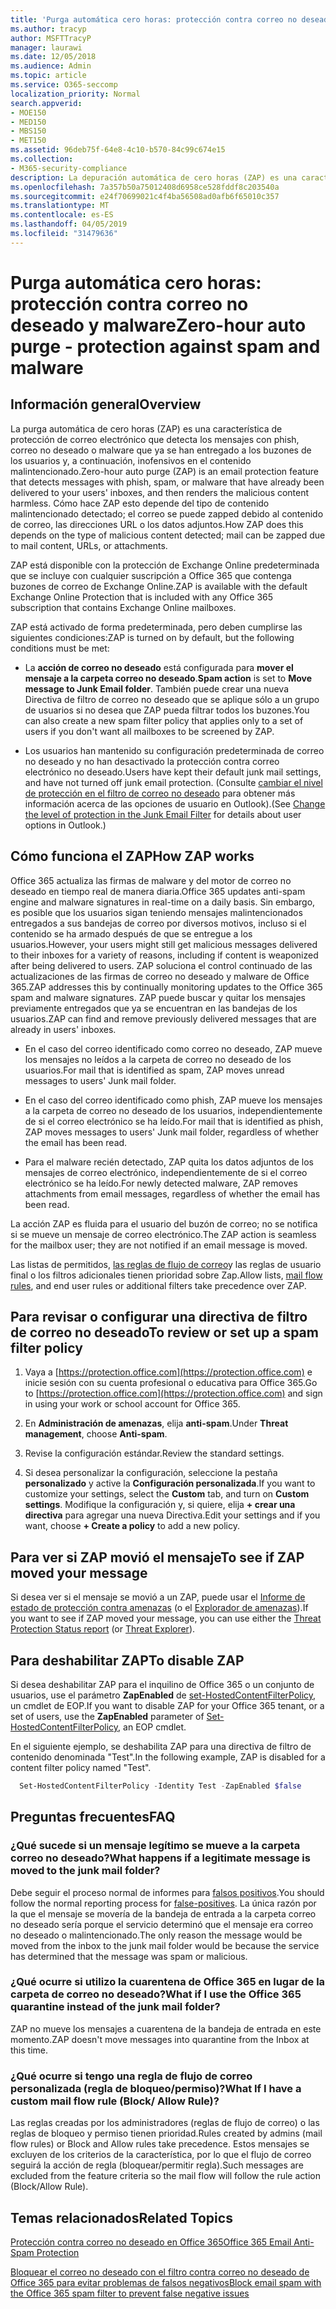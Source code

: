 ```yaml
---
title: 'Purga automática cero horas: protección contra correo no deseado y malware'
ms.author: tracyp
author: MSFTTracyP
manager: laurawi
ms.date: 12/05/2018
ms.audience: Admin
ms.topic: article
ms.service: O365-seccomp
localization_priority: Normal
search.appverid:
- MOE150
- MED150
- MBS150
- MET150
ms.assetid: 96deb75f-64e8-4c10-b570-84c99c674e15
ms.collection:
- M365-security-compliance
description: La depuración automática de cero horas (ZAP) es una característica de protección de correo electrónico que detecta los mensajes con correo no deseado o malware que ya se han entregado a los buzones de los usuarios y, a continuación, inofensivos en el contenido malintencionado. Cómo hace ZAP esto depende del tipo de contenido malintencionado detectado.
ms.openlocfilehash: 7a357b50a75012408d6958ce528fddf8c203540a
ms.sourcegitcommit: e24f70699021c4f4ba56508ad0afb6f65010c357
ms.translationtype: MT
ms.contentlocale: es-ES
ms.lasthandoff: 04/05/2019
ms.locfileid: "31479636"
---
```

# <a name="zero-hour-auto-purge---protection-against-spam-and-malware"></a><span data-ttu-id="634e7-104">Purga automática cero horas: protección contra correo no deseado y malware</span><span class="sxs-lookup"><span data-stu-id="634e7-104">Zero-hour auto purge - protection against spam and malware</span></span>

## <a name="overview"></a><span data-ttu-id="634e7-105">Información general</span><span class="sxs-lookup"><span data-stu-id="634e7-105">Overview</span></span>

<span data-ttu-id="634e7-106">La purga automática de cero horas (ZAP) es una característica de protección de correo electrónico que detecta los mensajes con phish, correo no deseado o malware que ya se han entregado a los buzones de los usuarios y, a continuación, inofensivos en el contenido malintencionado.</span><span class="sxs-lookup"><span data-stu-id="634e7-106">Zero-hour auto purge (ZAP) is an email protection feature that detects messages with phish, spam, or malware that have already been delivered to your users' inboxes, and then renders the malicious content harmless.</span></span> <span data-ttu-id="634e7-107">Cómo hace ZAP esto depende del tipo de contenido malintencionado detectado; el correo se puede zapped debido al contenido de correo, las direcciones URL o los datos adjuntos.</span><span class="sxs-lookup"><span data-stu-id="634e7-107">How ZAP does this depends on the type of malicious content detected; mail can be zapped due to mail content, URLs, or attachments.</span></span>
  
<span data-ttu-id="634e7-108">ZAP está disponible con la protección de Exchange Online predeterminada que se incluye con cualquier suscripción a Office 365 que contenga buzones de correo de Exchange Online.</span><span class="sxs-lookup"><span data-stu-id="634e7-108">ZAP is available with the default Exchange Online Protection that is included with any Office 365 subscription that contains Exchange Online mailboxes.</span></span>

<span data-ttu-id="634e7-109">ZAP está activado de forma predeterminada, pero deben cumplirse las siguientes condiciones:</span><span class="sxs-lookup"><span data-stu-id="634e7-109">ZAP is turned on by default, but the following conditions must be met:</span></span>
  
- <span data-ttu-id="634e7-110">La **acción de correo no deseado** está configurada para **mover el mensaje a la carpeta correo no deseado**.</span><span class="sxs-lookup"><span data-stu-id="634e7-110">**Spam action** is set to **Move message to Junk Email folder**.</span></span> <span data-ttu-id="634e7-111">También puede crear una nueva Directiva de filtro de correo no deseado que se aplique sólo a un grupo de usuarios si no desea que ZAP pueda filtrar todos los buzones.</span><span class="sxs-lookup"><span data-stu-id="634e7-111">You can also create a new spam filter policy that applies only to a set of users if you don't want all mailboxes to be screened by ZAP.</span></span>

- <span data-ttu-id="634e7-112">Los usuarios han mantenido su configuración predeterminada de correo no deseado y no han desactivado la protección contra correo electrónico no deseado.</span><span class="sxs-lookup"><span data-stu-id="634e7-112">Users have kept their default junk mail settings, and have not turned off junk email protection.</span></span> <span data-ttu-id="634e7-113">(Consulte [cambiar el nivel de protección en el filtro de correo no deseado](https://support.office.com/article/change-the-level-of-protection-in-the-junk-email-filter-e89c12d8-9d61-4320-8c57-d982c8d52f6b) para obtener más información acerca de las opciones de usuario en Outlook).</span><span class="sxs-lookup"><span data-stu-id="634e7-113">(See [Change the level of protection in the Junk Email Filter](https://support.office.com/article/change-the-level-of-protection-in-the-junk-email-filter-e89c12d8-9d61-4320-8c57-d982c8d52f6b) for details about user options in Outlook.)</span></span> 
  
## <a name="how-zap-works"></a><span data-ttu-id="634e7-114">Cómo funciona el ZAP</span><span class="sxs-lookup"><span data-stu-id="634e7-114">How ZAP works</span></span>

<span data-ttu-id="634e7-115">Office 365 actualiza las firmas de malware y del motor de correo no deseado en tiempo real de manera diaria.</span><span class="sxs-lookup"><span data-stu-id="634e7-115">Office 365 updates anti-spam engine and malware signatures in real-time on a daily basis.</span></span> <span data-ttu-id="634e7-116">Sin embargo, es posible que los usuarios sigan teniendo mensajes malintencionados entregados a sus bandejas de correo por diversos motivos, incluso si el contenido se ha armado después de que se entregue a los usuarios.</span><span class="sxs-lookup"><span data-stu-id="634e7-116">However, your users might still get malicious messages delivered to their inboxes for a variety of reasons, including if content is weaponized after being delivered to users.</span></span> <span data-ttu-id="634e7-117">ZAP soluciona el control continuado de las actualizaciones de las firmas de correo no deseado y malware de Office 365.</span><span class="sxs-lookup"><span data-stu-id="634e7-117">ZAP addresses this by continually monitoring updates to the Office 365 spam and malware signatures.</span></span> <span data-ttu-id="634e7-118">ZAP puede buscar y quitar los mensajes previamente entregados que ya se encuentran en las bandejas de los usuarios.</span><span class="sxs-lookup"><span data-stu-id="634e7-118">ZAP can find and remove previously delivered messages that are already in users' inboxes.</span></span>

- <span data-ttu-id="634e7-119">En el caso del correo identificado como correo no deseado, ZAP mueve los mensajes no leídos a la carpeta de correo no deseado de los usuarios.</span><span class="sxs-lookup"><span data-stu-id="634e7-119">For mail that is identified as spam, ZAP moves unread messages to users' Junk mail folder.</span></span>

- <span data-ttu-id="634e7-120">En el caso del correo identificado como phish, ZAP mueve los mensajes a la carpeta de correo no deseado de los usuarios, independientemente de si el correo electrónico se ha leído.</span><span class="sxs-lookup"><span data-stu-id="634e7-120">For mail that is identified as phish, ZAP moves messages to users' Junk mail folder, regardless of whether the email has been read.</span></span>

- <span data-ttu-id="634e7-121">Para el malware recién detectado, ZAP quita los datos adjuntos de los mensajes de correo electrónico, independientemente de si el correo electrónico se ha leído.</span><span class="sxs-lookup"><span data-stu-id="634e7-121">For newly detected malware, ZAP removes attachments from email messages, regardless of whether the email has been read.</span></span>
  
<span data-ttu-id="634e7-122">La acción ZAP es fluida para el usuario del buzón de correo; no se notifica si se mueve un mensaje de correo electrónico.</span><span class="sxs-lookup"><span data-stu-id="634e7-122">The ZAP action is seamless for the mailbox user; they are not notified if an email message is moved.</span></span>
  
<span data-ttu-id="634e7-123">Las listas de permitidos, [las reglas de flujo de correo](https://go.microsoft.com/fwlink/p/?LinkId=722755)y las reglas de usuario final o los filtros adicionales tienen prioridad sobre Zap.</span><span class="sxs-lookup"><span data-stu-id="634e7-123">Allow lists, [mail flow rules](https://go.microsoft.com/fwlink/p/?LinkId=722755), and end user rules or additional filters take precedence over ZAP.</span></span>
  
## <a name="to-review-or-set-up-a-spam-filter-policy"></a><span data-ttu-id="634e7-124">Para revisar o configurar una directiva de filtro de correo no deseado</span><span class="sxs-lookup"><span data-stu-id="634e7-124">To review or set up a spam filter policy</span></span>
  
1. <span data-ttu-id="634e7-125">Vaya a [https://protection.office.com](https://protection.office.com) e inicie sesión con su cuenta profesional o educativa para Office 365.</span><span class="sxs-lookup"><span data-stu-id="634e7-125">Go to [https://protection.office.com](https://protection.office.com) and sign in using your work or school account for Office 365.</span></span>

2. <span data-ttu-id="634e7-126">En **Administración de amenazas**, elija **anti-spam**.</span><span class="sxs-lookup"><span data-stu-id="634e7-126">Under **Threat management**, choose **Anti-spam**.</span></span>

3. <span data-ttu-id="634e7-127">Revise la configuración estándar.</span><span class="sxs-lookup"><span data-stu-id="634e7-127">Review the standard settings.</span></span>

4. <span data-ttu-id="634e7-128">Si desea personalizar la configuración, seleccione la pestaña **personalizado** y active la **Configuración personalizada**.</span><span class="sxs-lookup"><span data-stu-id="634e7-128">If you want to customize your settings, select the **Custom** tab, and turn on **Custom settings**.</span></span> <span data-ttu-id="634e7-129">Modifique la configuración y, si quiere, elija **+ crear una directiva** para agregar una nueva Directiva.</span><span class="sxs-lookup"><span data-stu-id="634e7-129">Edit your settings and if you want, choose **+ Create a policy** to add a new policy.</span></span>

## <a name="to-see-if-zap-moved-your-message"></a><span data-ttu-id="634e7-130">Para ver si ZAP movió el mensaje</span><span class="sxs-lookup"><span data-stu-id="634e7-130">To see if ZAP moved your message</span></span>

<span data-ttu-id="634e7-131">Si desea ver si el mensaje se movió a un ZAP, puede usar el [Informe de estado de protección contra amenazas](view-email-security-reports.md#threat-protection-status-report) (o el [Explorador de amenazas](use-explorer-in-security-and-compliance.md)).</span><span class="sxs-lookup"><span data-stu-id="634e7-131">If you want to see if ZAP moved your message, you can use either the [Threat Protection Status report](view-email-security-reports.md#threat-protection-status-report) (or [Threat Explorer](use-explorer-in-security-and-compliance.md)).</span></span>

## <a name="to-disable-zap"></a><span data-ttu-id="634e7-132">Para deshabilitar ZAP</span><span class="sxs-lookup"><span data-stu-id="634e7-132">To disable ZAP</span></span>
  
<span data-ttu-id="634e7-133">Si desea deshabilitar ZAP para el inquilino de Office 365 o un conjunto de usuarios, use el parámetro **ZapEnabled** de [set-HostedContentFilterPolicy](https://go.microsoft.com/fwlink/p/?LinkId=722758), un cmdlet de EOP.</span><span class="sxs-lookup"><span data-stu-id="634e7-133">If you want to disable ZAP for your Office 365 tenant, or a set of users, use the **ZapEnabled** parameter of [Set-HostedContentFilterPolicy](https://go.microsoft.com/fwlink/p/?LinkId=722758), an EOP cmdlet.</span></span>

<span data-ttu-id="634e7-134">En el siguiente ejemplo, se deshabilita ZAP para una directiva de filtro de contenido denominada "Test".</span><span class="sxs-lookup"><span data-stu-id="634e7-134">In the following example, ZAP is disabled for a content filter policy named "Test".</span></span>

```Powershell
  Set-HostedContentFilterPolicy -Identity Test -ZapEnabled $false
```

## <a name="faq"></a><span data-ttu-id="634e7-135">Preguntas frecuentes</span><span class="sxs-lookup"><span data-stu-id="634e7-135">FAQ</span></span>

### <a name="what-happens-if-a-legitimate-message-is-moved-to-the-junk-mail-folder"></a><span data-ttu-id="634e7-136">¿Qué sucede si un mensaje legítimo se mueve a la carpeta correo no deseado?</span><span class="sxs-lookup"><span data-stu-id="634e7-136">What happens if a legitimate message is moved to the junk mail folder?</span></span>
  
<span data-ttu-id="634e7-137">Debe seguir el proceso normal de informes para [falsos positivos](prevent-email-from-being-marked-as-spam.md).</span><span class="sxs-lookup"><span data-stu-id="634e7-137">You should follow the normal reporting process for [false-positives](prevent-email-from-being-marked-as-spam.md).</span></span> <span data-ttu-id="634e7-138">La única razón por la que el mensaje se movería de la bandeja de entrada a la carpeta correo no deseado sería porque el servicio determinó que el mensaje era correo no deseado o malintencionado.</span><span class="sxs-lookup"><span data-stu-id="634e7-138">The only reason the message would be moved from the inbox to the junk mail folder would be because the service has determined that the message was spam or malicious.</span></span>
  
### <a name="what-if-i-use-the-office-365-quarantine-instead-of-the-junk-mail-folder"></a><span data-ttu-id="634e7-139">¿Qué ocurre si utilizo la cuarentena de Office 365 en lugar de la carpeta de correo no deseado?</span><span class="sxs-lookup"><span data-stu-id="634e7-139">What if I use the Office 365 quarantine instead of the junk mail folder?</span></span>
  
<span data-ttu-id="634e7-140">ZAP no mueve los mensajes a cuarentena de la bandeja de entrada en este momento.</span><span class="sxs-lookup"><span data-stu-id="634e7-140">ZAP doesn't move messages into quarantine from the Inbox at this time.</span></span>
  
### <a name="what-if-i-have-a-custom-mail-flow-rule-block-allow-rule"></a><span data-ttu-id="634e7-141">¿Qué ocurre si tengo una regla de flujo de correo personalizada (regla de bloqueo/permiso)?</span><span class="sxs-lookup"><span data-stu-id="634e7-141">What If I have a custom mail flow rule (Block/ Allow Rule)?</span></span>
  
<span data-ttu-id="634e7-142">Las reglas creadas por los administradores (reglas de flujo de correo) o las reglas de bloqueo y permiso tienen prioridad.</span><span class="sxs-lookup"><span data-stu-id="634e7-142">Rules created by admins (mail flow rules) or Block and Allow rules take precedence.</span></span> <span data-ttu-id="634e7-143">Estos mensajes se excluyen de los criterios de la característica, por lo que el flujo de correo seguirá la acción de regla (bloquear/permitir regla).</span><span class="sxs-lookup"><span data-stu-id="634e7-143">Such messages are excluded from the feature criteria so the mail flow will follow the rule action (Block/Allow Rule).</span></span>
  
## <a name="related-topics"></a><span data-ttu-id="634e7-144">Temas relacionados</span><span class="sxs-lookup"><span data-stu-id="634e7-144">Related Topics</span></span>

[<span data-ttu-id="634e7-145">Protección contra correo no deseado en Office 365</span><span class="sxs-lookup"><span data-stu-id="634e7-145">Office 365 Email Anti-Spam Protection</span></span>](anti-spam-protection.md)
  
[<span data-ttu-id="634e7-146">Bloquear el correo no deseado con el filtro contra correo no deseado de Office 365 para evitar problemas de falsos negativos</span><span class="sxs-lookup"><span data-stu-id="634e7-146">Block email spam with the Office 365 spam filter to prevent false negative issues</span></span>](reduce-spam-email.md)